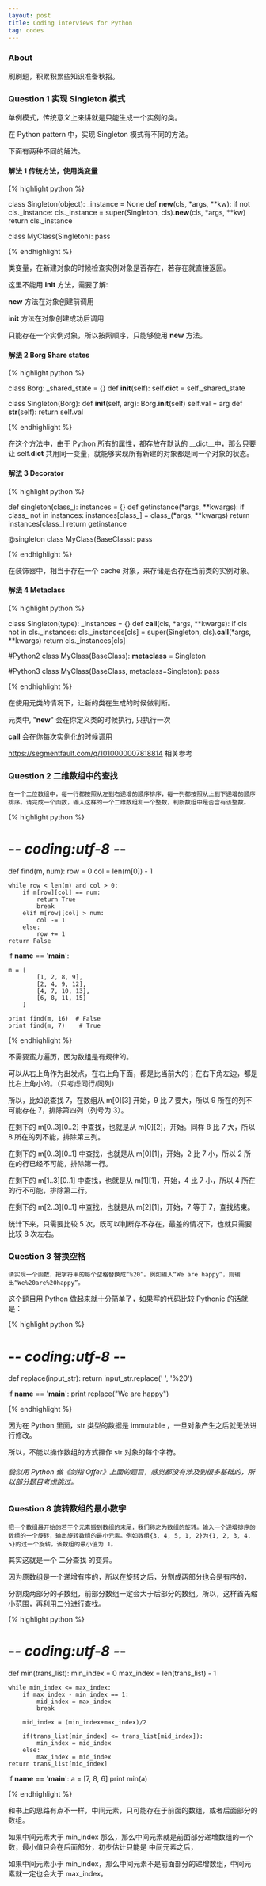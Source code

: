 ```yaml
---
layout: post
title: Coding interviews for Python
tag: codes
---
```


### About

刷刷题，积累积累些知识准备秋招。

### Question 1 实现 Singleton 模式

单例模式，传统意义上来讲就是只能生成一个实例的类。

在 Python pattern 中，实现 Singleton 模式有不同的方法。

下面有两种不同的解法。

#### 解法 1 传统方法，使用类变量

{% highlight python %}

class Singleton(object):
	_instance = None
	def __new__(cls, *args, **kw):
		if not cls._instance:
			cls._instance = super(Singleton, cls).__new__(cls, *args, **kw)
		return cls._instance

class MyClass(Singleton):
    pass

{% endhighlight %}

类变量，在新建对象的时候检查实例对象是否存在，若存在就直接返回。

这里不能用 __init__ 方法，需要了解:

__new__ 方法在对象创建前调用

__init__ 方法在对象创建成功后调用

只能存在一个实例对象，所以按照顺序，只能够使用 __new__ 方法。

#### 解法 2 Borg  Share states

{% highlight python %}

class Borg:
    _shared_state = {}
    def __init__(self):
        self.__dict__ = self._shared_state

class Singleton(Borg):
    def __init__(self, arg):
        Borg.__init__(self)
        self.val = arg
    def __str__(self): 
 		return self.val

{% endhighlight %}

在这个方法中，由于 Python 所有的属性，都存放在默认的 __dict__中，那么只要让 self.__dict__ 共用同一变量，就能够实现所有新建的对象都是同一个对象的状态。

#### 解法 3 Decorator

{% highlight python %}

def singleton(class_):
    instances = {}
    def getinstance(*args, **kwargs):
        if class_ not in instances:
            instances[class_] = class_(*args, **kwargs)
        return instances[class_]
    return getinstance

@singleton
class MyClass(BaseClass):
    pass

{% endhighlight %}

在装饰器中，相当于存在一个 cache 对象，来存储是否存在当前类的实例对象。


#### 解法 4 Metaclass

{% highlight python %}

class Singleton(type):
    _instances = {}
    def __call__(cls, *args, **kwargs):
        if cls not in cls._instances:
            cls._instances[cls] = super(Singleton, cls).__call__(*args, **kwargs)
        return cls._instances[cls]

#Python2
class MyClass(BaseClass):
    __metaclass__ = Singleton

#Python3
class MyClass(BaseClass, metaclass=Singleton):
    pass

{% endhighlight %}

在使用元类的情况下，让新的类在生成的时候做判断。

元类中, "__new__" 会在你定义类的时候执行, 只执行一次

__call__ 会在你每次实例化的时候调用

https://segmentfault.com/q/1010000007818814  相关参考


### Question 2 二维数组中的查找
	
	在一个二位数组中，每一行都按照从左到右递增的顺序排序，每一列都按照从上到下递增的顺序排序。请完成一个函数，输入这样的一个二维数组和一个整数，判断数组中是否含有该整数。

{% highlight python %}
# -*- coding:utf-8 -*-

def find(m, num):
	row = 0
	col = len(m[0]) - 1

	while row < len(m) and col > 0:
		if m[row][col] == num:
			return True
			break
		elif m[row][col] > num:
			col -= 1
		else:
			row += 1
	return False


if __name__ == '__main__':

	m = [
			[1, 2, 8, 9],
			[2, 4, 9, 12],
			[4, 7, 10, 13],
			[6, 8, 11, 15]
		]

	print find(m, 16)  # False
	print find(m, 7)	# True


{% endhighlight %}

不需要蛮力遍历，因为数组是有规律的。

可以从右上角作为出发点，在右上角下面，都是比当前大的；在右下角左边，都是比右上角小的。（只考虑同行/同列）

所以，比如说查找 7，在数组从 m[0][3] 开始，9 比 7 要大，所以 9 所在的列不可能存在 7，排除第四列（列号为 3）。

在剩下的 m[0..3][0..2] 中查找，也就是从 m[0][2]，开始。同样 8 比 7 大，所以 8 所在的列不能，排除第三列。

在剩下的 m[0..3][0..1] 中查找，也就是从 m[0][1]，开始，2 比 7 小，所以 2 所在的行已经不可能，排除第一行。

在剩下的 m[1..3][0..1] 中查找，也就是从 m[1][1]，开始，4 比 7 小，所以 4 所在的行不可能，排除第二行。

在剩下的 m[2..3][0..1] 中查找，也就是从 m[2][1]，开始，7 等于 7，查找结束。

统计下来，只需要比较 5 次，既可以判断存不存在，最差的情况下，也就只需要比较 8 次左右。 



### Question 3 替换空格

	请实现一个函数，把字符串的每个空格替换成“%20”。例如输入“We are happy”，则输出“We%20are%20happy”。

这个题目用 Python 做起来就十分简单了，如果写的代码比较 Pythonic 的话就是：

{% highlight python %}
# -*- coding:utf-8 -*-

def replace(input_str):
	return input_str.replace(' ', '%20')


if __name__ == '__main__':
	print replace("We are happy")


{% endhighlight %}

因为在 Python 里面，str 类型的数据是 immutable ，一旦对象产生之后就无法进行修改。

所以，不能以操作数组的方式操作 str 对象的每个字符。

###### 貌似用 Python 做《剑指 Offer》上面的题目，感觉都没有涉及到很多基础的，所以部分题目考虑跳过。


### Question 8 旋转数组的最小数字

	把一个数组最开始的若干个元素搬到数组的末尾，我们称之为数组的旋转。输入一个递增排序的数组的一个旋转，输出旋转数组的最小元素。例如数组{3, 4, 5, 1, 2}为{1, 2, 3, 4, 5}的过一个旋转，该数组的最小值为 1。

其实这就是一个 二分查找 的变异。

因为原数组是一个递增有序的，所以在旋转之后，分割成两部分也会是有序的，

分割成两部分的子数组，前部分数组一定会大于后部分的数组。所以，这样首先缩小范围，再利用二分进行查找。

{% highlight python %}

# -*- coding:utf-8 -*-

def min(trans_list):
	min_index = 0
	max_index = len(trans_list) - 1

	while min_index <= max_index:
		if max_index - min_index == 1:
			mid_index = max_index
			break
		
		mid_index = (min_index+max_index)/2

		if(trans_list[min_index] <= trans_list[mid_index]):
			min_index = mid_index
		else:
			max_index = mid_index
	return trans_list[mid_index]

if __name__ == '__main__':
	a = [7, 8, 6]
	print min(a)

{% endhighlight %}

和书上的思路有点不一样，中间元素，只可能存在于前面的数组，或者后面部分的数组。

如果中间元素大于 min_index 那么，那么中间元素就是前面部分递增数组的一个数，最小值只会在后面部分，初步估计只能是 中间元素之后，

如果中间元素小于 min_index，那么中间元素不是前面部分的递增数组，中间元素就一定也会大于 max_index。
